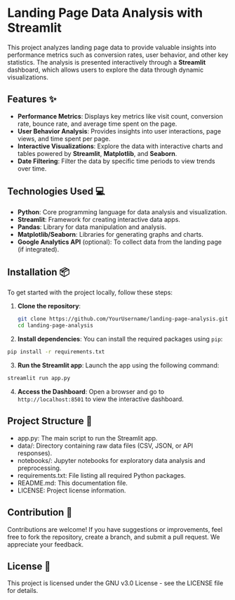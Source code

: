 # Landing Page Data Analysis with Streamlit

This project analyzes landing page data to provide valuable insights into performance metrics such as conversion rates, user behavior, and other key statistics. The analysis is presented interactively through a **Streamlit** dashboard, which allows users to explore the data through dynamic visualizations.

## Features :sparkles:

- **Performance Metrics**: Displays key metrics like visit count, conversion rate, bounce rate, and average time spent on the page.
- **User Behavior Analysis**: Provides insights into user interactions, page views, and time spent per page.
- **Interactive Visualizations**: Explore the data with interactive charts and tables powered by **Streamlit**, **Matplotlib**, and **Seaborn**.
- **Date Filtering**: Filter the data by specific time periods to view trends over time.

## Technologies Used :computer:

- **Python**: Core programming language for data analysis and visualization.
- **Streamlit**: Framework for creating interactive data apps.
- **Pandas**: Library for data manipulation and analysis.
- **Matplotlib/Seaborn**: Libraries for generating graphs and charts.
- **Google Analytics API** (optional): To collect data from the landing page (if integrated).

## Installation :package:

To get started with the project locally, follow these steps:

1. **Clone the repository**:

   ```bash
   git clone https://github.com/YourUsername/landing-page-analysis.git
   cd landing-page-analysis
   ```

2. **Install dependencies**:
  You can install the required packages using ```pip```:

  ```bash
  pip install -r requirements.txt
  ```

3. **Run the Streamlit app**:
  Launch the app using the following command:

  ```bash
  streamlit run app.py
  ```
4. **Access the Dashboard**:
  Open a browser and go to ```http://localhost:8501``` to view the interactive dashboard.

## Project Structure :file_folder:

- app.py: The main script to run the Streamlit app.
- data/: Directory containing raw data files (CSV, JSON, or API responses).
- notebooks/: Jupyter notebooks for exploratory data analysis and preprocessing.
- requirements.txt: File listing all required Python packages.
- README.md: This documentation file.
- LICENSE: Project license information.

## Contribution 🤝
Contributions are welcome! If you have suggestions or improvements, feel free to fork the repository, create a branch, and submit a pull request. We appreciate your feedback.

## License :memo:

This project is licensed under the GNU v3.0 License - see the LICENSE file for details.


